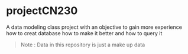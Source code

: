 # projectCN230
A data modeling class project with an objective to gain more experience how to creat database how to make it better and how to query it
>Note : Data in this repository is just a make up data 
